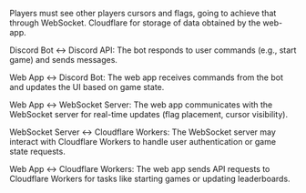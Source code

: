 Players must see other players cursors and flags,
going to achieve that through WebSocket.
Cloudflare for storage of data obtained by the web-app.

Discord Bot ↔ Discord API:
The bot responds to user commands (e.g., start game) and sends messages.

Web App ↔ Discord Bot:
The web app receives commands from the bot and updates the UI based on game state.

Web App ↔ WebSocket Server:
The web app communicates with the WebSocket server for real-time updates (flag placement, cursor visibility).

WebSocket Server ↔ Cloudflare Workers:
The WebSocket server may interact with Cloudflare Workers to handle user authentication or game state requests.

Web App ↔ Cloudflare Workers:
The web app sends API requests to Cloudflare Workers for tasks like starting games or updating leaderboards.
